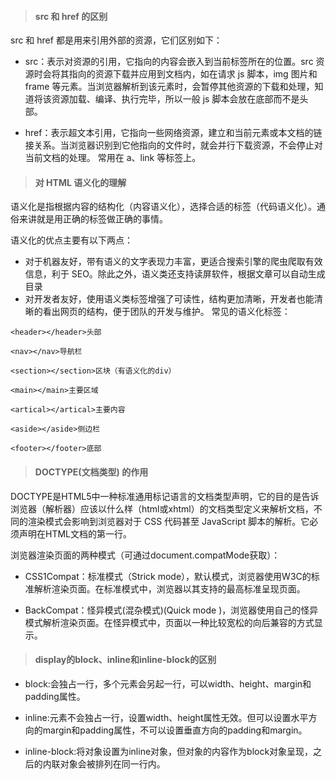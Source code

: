 >#### src 和 href 的区别

src 和 href 都是用来引用外部的资源，它们区别如下：

- src：表示对资源的引用，它指向的内容会嵌入到当前标签所在的位置。src 资源时会将其指向的资源下载并应⽤到⽂档内，如在请求 js 脚本，img 图⽚和 frame 等元素。当浏览器解析到该元素时，会暂停其他资源的下载和处理，知道将该资源加载、编译、执⾏完毕，所以⼀般 js 脚本会放在底部⽽不是头部。

- href：表示超文本引用，它指向一些网络资源，建立和当前元素或本文档的链接关系。当浏览器识别到它他指向的⽂件时，就会并⾏下载资源，不会停⽌对当前⽂档的处理。 常用在 a、link 等标签上。

>#### 对 HTML 语义化的理解

语义化是指根据内容的结构化（内容语义化），选择合适的标签（代码语义化）。通俗来讲就是用正确的标签做正确的事情。

语义化的优点主要有以下两点：

- 对于机器友好，带有语义的文字表现力丰富，更适合搜索引擎的爬虫爬取有效信息，利于 SEO。除此之外，语义类还支持读屏软件，根据文章可以自动生成目录
- 对开发者友好，使用语义类标签增强了可读性，结构更加清晰，开发者也能清晰的看出网页的结构，便于团队的开发与维护。 常见的语义化标签：

```
<header></header>头部

<nav></nav>导航栏

<section></section>区块（有语义化的div）

<main></main>主要区域

<artical></artical>主要内容

<aside></aside>侧边栏

<footer></footer>底部

```

>#### DOCTYPE(⽂档类型) 的作⽤

DOCTYPE是HTML5中一种标准通用标记语言的文档类型声明，它的目的是告诉浏览器（解析器）应该以什么样（html或xhtml）的文档类型定义来解析文档，不同的渲染模式会影响到浏览器对于 CSS 代码甚⾄ JavaScript 脚本的解析。它必须声明在HTML⽂档的第⼀⾏。

浏览器渲染页面的两种模式（可通过document.compatMode获取）：

- CSS1Compat：标准模式（Strick mode），默认模式，浏览器使用W3C的标准解析渲染页面。在标准模式中，浏览器以其支持的最高标准呈现页面。

- BackCompat：怪异模式(混杂模式)(Quick mode )，浏览器使用自己的怪异模式解析渲染页面。在怪异模式中，页面以一种比较宽松的向后兼容的方式显示。

>#### display的block、inline和inline-block的区别

- block:会独占一行，多个元素会另起一行，可以width、height、margin和padding属性。

- inline:元素不会独占一行，设置width、height属性无效。但可以设置水平方向的margin和padding属性，不可以设置垂直方向的padding和margin。

- inline-block:将对象设置为inline对象，但对象的内容作为block对象呈现，之后的内联对象会被排列在同一行内。


